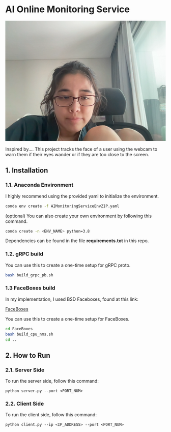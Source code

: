 # AI Online Monitoring Service

![my_figure](test.png)

Inspired by....
This project tracks the face of a user using the webcam to warn them if their eyes wander or if they are too close to the screen. 

## 1. Installation

### 1.1. Anaconda Environment

I highly recommend using the provided yaml to initialize the environment.

```bash
conda env create -f AIMonitoringServiceEnvZIP.yaml
```

(optional) You can also create your own environment by following this command.
```bash
conda create -n <ENV_NAME> python=3.8
```

Dependencies can be found in the file **requirements.txt** in this repo.

### 1.2. gRPC build

You can use this to create a one-time setup for gRPC proto.

```bash
bash build_grpc_pb.sh
```

### 1.3 FaceBoxes build

In my implementation, I used BSD Faceboxes, found at this link:

[FaceBoxes](https://github.com/zisianw/FaceBoxes.PyTorch)

You can use this to create a one-time setup for FaceBoxes.

```bash
cd FaceBoxes
bash build_cpu_nms.sh
cd ..
```

## 2. How to Run

### 2.1. Server Side
To run the server side, follow this command:

```
python server.py --port <PORT_NUM>
```

### 2.2. Client Side

To run the client side, follow this command:

```
python client.py --ip <IP_ADDRESS> --port <PORT_NUM>
```

